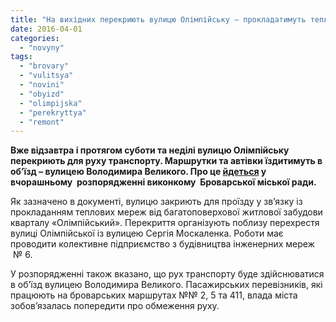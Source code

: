```yaml
---
title: "На вихідних перекриють вулицю Олімпійську – прокладатимуть тепломережі"
date: 2016-04-01
categories: 
  - "novyny"
tags: 
  - "brovary"
  - "vulitsya"
  - "novini"
  - "obyizd"
  - "olimpijska"
  - "perekryttya"
  - "remont"
---
```


**Вже відзавтра і протягом суботи та неділі вулицю Олімпійську перекриють для руху транспорту. Маршрутки та автівки їздитимуть в об’їзд – вулицею Володимира Великого. Про це [йдеться](http://docs.brovary.org/p35535/31.03.2016/69) у вчорашньому  розпорядженні виконкому  Броварської міської ради.**

Як зазначено в документі, вулицю закриють для проїзду у зв’язку із прокладанням теплових мереж від багатоповерхової житлової забудови кварталу «Олімпійський». Перекриття організують поблизу перехрестя вулиці Олімпійської із вулицею Сергія Москаленка. Роботи має проводити колективне підприємство з будівництва інженерних мереж  № 6.

У розпорядженні також вказано, що рух транспорту буде здійснюватися в об’їзд вулицею Володимира Великого. Пасажирських перевізників, які працюють на броварських маршрутах №№ 2, 5 та 411, влада міста зобов’язалась попередити про обмеження руху.
